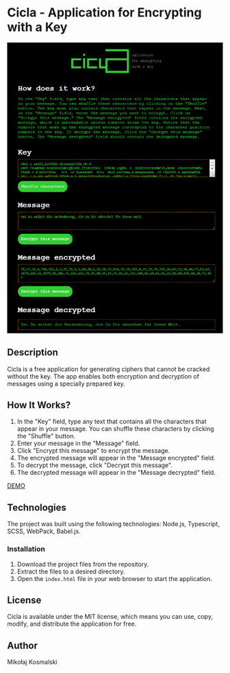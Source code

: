 ﻿# Cicla - Application for Encrypting with a Key

[![Cicla Logo](screen.png)](https://rudolphreti.github.io/Cicla/)

## Description
Cicla is a free application for generating ciphers that cannot be cracked without the key. The app enables both encryption and decryption of messages using a specially prepared key.

## How It Works?
1. In the "Key" field, type any text that contains all the characters that appear in your message. You can shuffle these characters by clicking the "Shuffle" button.
2. Enter your message in the "Message" field.
3. Click "Encrypt this message" to encrypt the message.
4. The encrypted message will appear in the "Message encrypted" field.
5. To decrypt the message, click "Decrypt this message".
6. The decrypted message will appear in the "Message decrypted" field.

[DEMO](https://rudolphreti.github.io/Cicla/)

## Technologies
The project was built using the following technologies: Node.js, Typescript, SCSS, WebPack, Babel.js.

### Installation
1. Download the project files from the repository.
2. Extract the files to a desired directory.
3. Open the `index.html` file in your web browser to start the application.

## License
Cicla is available under the MIT license, which means you can use, copy, modify, and distribute the application for free.

## Author
Mikołaj Kosmalski

